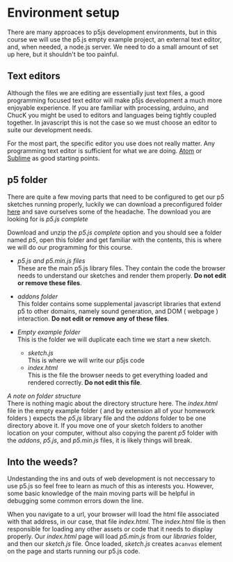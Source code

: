 # Environment setup

There are many approaces to p5js development environments, but in this course we
will use the p5.js empty example project, an external text editor, and, when needed, 
a node.js server. We need to do a small amount of set up here, but it shouldn't 
be too painful. 

## Text editors
Although the files we are editing are essentially just text files, a good
programming focused text editor will make p5js development a much more enjoyable
experience. If you are familiar with processing, arduino, and ChucK you might be
used to editors and languages being tightly coupled together. In javascript this
is not the case so we must choose an editor to suite our development needs.

For the most part, the specific editor you use does not really matter. Any
programming text editor is sufficient for what we are doing. [Atom](atom.io) or
[Sublime](https://www.sublimetext.com/) as good starting points.

## p5 folder
There are quite a few moving parts that need to be configured to get our p5 
sketches running properly, luckily we can download a preconfigured folder
[here](https://p5js.org/download/) and save ourselves some of the headache.
The download you are looking for is _p5.js complete_  

Download and unzip the _p5.js complete_ option and you should see a folder named
_p5_, open this folder and get familiar with the contents, this is where we will
do our programming for this course.

- _p5.js and p5.min.js files_  
These are the main p5.js library files. They contain the code the browser needs to understand
our sketches and render them properly. __Do not edit or remove these files__.

- _addons folder_  
This folder contains some supplemental javascript libraries that extend p5 to other domains,
namely sound generation, and DOM ( webpage ) interaction. __Do not edit or remove any of these files__.

- _Empty example folder_  
This is the folder we will duplicate each time we start a new sketch. 
  - _sketch.js_  
This is where we will write our p5js code
  - _index.html_  
This is the file the browser needs to get everything loaded and rendered correctly.
__Do not edit this file__.

_A note on folder structure_  
There is nothing magic about the directory structure here. The _index.html_ file
in the empty example folder ( and by extension all of your homework folders )
expects the _p5.js_ library file and the _addons_ folder to be one directory above it.
If you move one of your sketch folders to another location on your computer, 
without also copying the parent _p5_ folder with the _addons_, _p5.js_, and _p5.min.js_
files, it is likely things will break.


## Into the weeds? 
Undestanding the ins and outs of web development is not neccessary to use p5.js so
feel free to learn as much of this as interests you. However, some basic
knowledge of the main moving parts will be helpful in debugging some common
errors down the line.

When you navigate to a url, your browser will load the html file associated with that address,
in our case, that file _index.html_. The _index.html_ file is then responsible for loading any other assets or code that it needs to display properly. Our _index.html_ page will load _p5.min.js_ from our _libraries_ folder, and then our _sketch.js_ file. Once loaded, _sketch.js_ creates a`canvas` element on the page and starts running our p5.js code.
